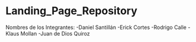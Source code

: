 # Landing_Page_Repository
Nombres de los Integrantes:
-Daniel Santillán
-Erick Cortes
-Rodrigo Calle
-Klaus Mollan
-Juan de Dios Quiroz
